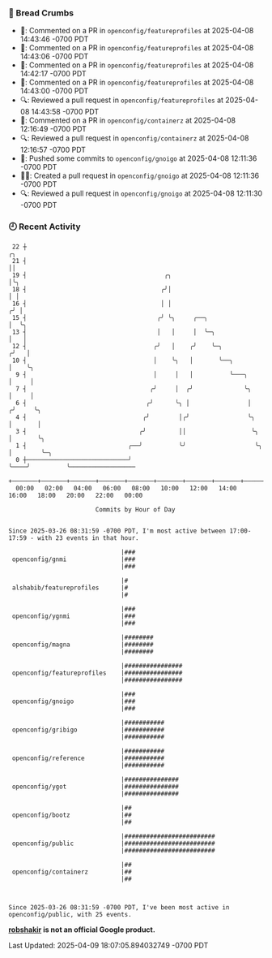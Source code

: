 ### 🍞 Bread Crumbs

 * 💬: Commented on a PR in  `openconfig/featureprofiles` at 2025-04-08 14:43:46 -0700 PDT
 * 💬: Commented on a PR in  `openconfig/featureprofiles` at 2025-04-08 14:43:06 -0700 PDT
 * 💬: Commented on a PR in  `openconfig/featureprofiles` at 2025-04-08 14:42:17 -0700 PDT
 * 💬: Commented on a PR in  `openconfig/featureprofiles` at 2025-04-08 14:43:00 -0700 PDT
 * 🔍: Reviewed a pull request in  `openconfig/featureprofiles` at 2025-04-08 14:43:58 -0700 PDT
 * 💬: Commented on a PR in  `openconfig/containerz` at 2025-04-08 12:16:49 -0700 PDT
 * 🔍: Reviewed a pull request in  `openconfig/containerz` at 2025-04-08 12:16:57 -0700 PDT
 * 🚢: Pushed some commits to `openconfig/gnoigo` at 2025-04-08 12:11:36 -0700 PDT
 * ✍🏼: Created a pull request in `openconfig/gnoigo` at 2025-04-08 12:11:36 -0700 PDT
 * 🔍: Reviewed a pull request in  `openconfig/gnoigo` at 2025-04-08 12:11:30 -0700 PDT

### 🕘 Recent Activity
```
 22 ┼                                                                        ╭╮
 21 ┤                                                                        ││
 19 ┤                                      ╭╮                                │╰╮
 18 ┤                                     ╭╯│                                │ │
 16 ┤                                     │ │                               ╭╯ │
 15 ┤                                    ╭╯ ╰╮     ╭──╮                     │  ╰╮
 13 ┤                                    │   │     │  ╰─╮                   │   │
 12 ┤                                   ╭╯   │    ╭╯    ╰─╮                ╭╯   │
 10 ┤                                   │    ╰╮   │       ╰──╮             │    ╰╮
  9 ┤                                   │     │   │          ╰───╮         │     │
  7 ┤                                  ╭╯     │  ╭╯              ╰╮        │     │
  6 ┤                                 ╭╯      ╰╮ │                │       ╭╯     ╰╮
  4 ┤                                ╭╯        │╭╯                ╰╮      │       │
  3 ┤                               ╭╯         ││                  ╰╮     │       ╰╮
  1 ┤                            ╭──╯          ╰╯                   ╰╮    │        ╰─╮
  0 ┼────────────────────────────╯                                   ╰────╯          ╰──────────────────
    +───────+───────+───────+───────+───────+───────+───────+───────+───────+───────+───────+───────+────
  00:00   02:00   04:00   06:00   08:00   10:00   12:00   14:00   16:00   18:00   20:00   22:00   00:00   

						Commits by Hour of Day


Since 2025-03-26 08:31:59 -0700 PDT, I'm most active between 17:00-17:59 - with 23 events in that hour.

```



```
                               |###
 openconfig/gnmi               |###
                               |###

                               |#
 alshabib/featureprofiles      |#
                               |#

                               |###
 openconfig/ygnmi              |###
                               |###

                               |########
 openconfig/magna              |########
                               |########

                               |################
 openconfig/featureprofiles    |################
                               |################

                               |###
 openconfig/gnoigo             |###
                               |###

                               |###########
 openconfig/gribigo            |###########
                               |###########

                               |###########
 openconfig/reference          |###########
                               |###########

                               |###############
 openconfig/ygot               |###############
                               |###############

                               |##
 openconfig/bootz              |##
                               |##

                               |#########################
 openconfig/public             |#########################
                               |#########################

                               |##
 openconfig/containerz         |##
                               |##



Since 2025-03-26 08:31:59 -0700 PDT, I've been most active in openconfig/public, with 25 events.

```
**[robshakir](mailto:robjs@google.com) is not an official Google product.**  


Last Updated: 2025-04-09 18:07:05.894032749 -0700 PDT

